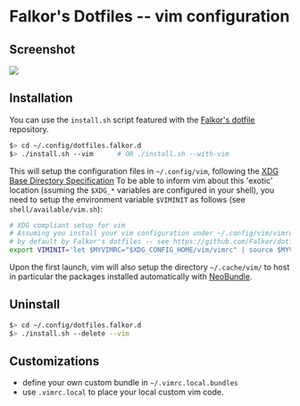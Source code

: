 # Falkor's Dotfiles -- vim configuration

## Screenshot

![](https://raw.githubusercontent.com/Falkor/dotfiles/master/screenshots/screenshot_falkor_vim.png)

## Installation

You can use the `install.sh` script featured with the [Falkor's dotfile](https://github.com/Falkor/dotfile) repository.

``` bash
$> cd ~/.config/dotfiles.falkor.d
$> ./install.sh --vim      # OR ./install.sh --with-vim
```
This will setup the configuration files in `~/.config/vim`, following the [XDG Base Directory Specification](https://specifications.freedesktop.org/basedir-spec/latest/)
To be able to inform vim about this 'exotic' location (ssuming the `$XDG_*` variables are configured in your shell), you need to setup the environment variable `$VIMINIT` as follows (see `shell/available/vim.sh`):

~~~bash
# XDG compliant setup for vim
# Assuming you install your vim configuration under ~/.config/vim/vimrc as done
# by default by Falkor's dotfiles -- see https://github.com/Falkor/dotfiles
export VIMINIT='let $MYVIMRC="$XDG_CONFIG_HOME/vim/vimrc" | source $MYVIMRC'
~~~

Upon the first launch, vim will also setup the directory `~/.cache/vim/` to host in particular the packages installed automatically with [NeoBundle](https://github.com/Shougo/neobundle.vim/blob/master/doc/neobundle.txt).

## Uninstall

``` bash
$> cd ~/.config/dotfiles.falkor.d
$> ./install.sh --delete --vim
```

## Customizations

* define your own custom bundle in `~/.vimrc.local.bundles`
* use `.vimrc.local` to place your local custom vim code.
